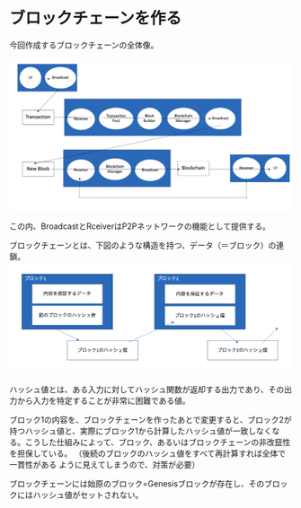 # ブロックチェーンを作る

今回作成するブロックチェーンの全体像。

![](image/blockchain_overall.png)

この内、BroadcastとRceiverはP2Pネットワークの機能として提供する。

ブロックチェーンとは、下図のような構造を持つ、データ（＝ブロック）の連鎖。
![](image/blockchain_structure.png)

ハッシュ値とは、ある入力に対してハッシュ関数が返却する出力であり、その出力から入力を特定することが非常に困難である値。

ブロック1の内容を、ブロックチェーンを作ったあとで変更すると、ブロック2が持つハッシュ値と、実際にブロック1から計算したハッシュ値が一致しなくなる。こうした仕組みによって、ブロック、あるいはブロックチェーンの非改竄性を担保している。
（後続のブロックのハッシュ値をすべて再計算すれば全体で一貫性がある
ように見えてしまうので、対策が必要）

ブロックチェーンには始原のブロック=Genesisブロックが存在し、そのブロックにはハッシュ値がセットされない。
